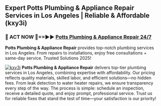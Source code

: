 ## Expert Potts Plumbing & Appliance Repair Services in Los Angeles | Reliable & Affordable (kxy3i)  

<h3>🚿 ACT NOW 🌟==►► <a href="https://tinyurl.com/2ne6vx2x" rel="nofollow">Potts Plumbing & Appliance Repair 24/7</a></h3>

**Potts Plumbing & Appliance Repair** provides top-notch plumbing services in Los Angeles. From repairs to installations, enjoy free consultations + same-day service. Trusted Solutions 2025!

[![kxy3i](https://i.imgur.com/4PFF4AK.jpeg)](https://tinyurl.com/2ne6vx2x)
**Potts Plumbing & Appliance Repair** delivers top-tier plumbing services in Los Angeles, combining expertise with affordability. Our pricing reflects quality materials, skilled labor, and efficient solutions—no hidden fees. From leak detection to water heater repairs, we ensure transparency every step of the way. The process is simple: schedule an inspection, receive a detailed quote, and enjoy prompt, professional service. Trust us for reliable fixes that stand the test of time—your satisfaction is our priority!